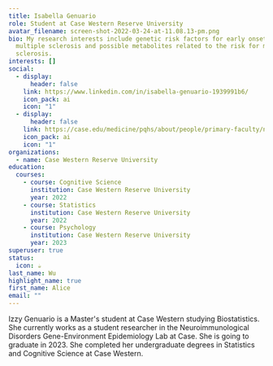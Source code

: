 ```yaml
---
title: Isabella Genuario
role: Student at Case Western Reserve University
avatar_filename: screen-shot-2022-03-24-at-11.08.13-pm.png
bio: My research interests include genetic risk factors for early onset of
  multiple sclerosis and possible metabolites related to the risk for multiple
  sclerosis.
interests: []
social:
  - display:
      header: false
    link: https://www.linkedin.com/in/isabella-genuario-1939991b6/
    icon_pack: ai
    icon: "1"
  - display:
      header: false
    link: https://case.edu/medicine/pqhs/about/people/primary-faculty/neuroimmunological-disorders-gene-enviornment-epidemiology-lab
    icon_pack: ai
    icon: "1"
organizations:
  - name: Case Western Reserve University
education:
  courses:
    - course: Cognitive Science
      institution: Case Western Reserve University
      year: 2022
    - course: Statistics
      institution: Case Western Reserve University
      year: 2022
    - course: Psychology
      institution: Case Western Reserve University
      year: 2023
superuser: true
status:
  icon: ☕️
last_name: Wu
highlight_name: true
first_name: Alice
email: ""
---
```

Izzy Genuario is a Master's student at Case Western studying Biostatistics. She currently works as a student researcher in the Neuroimmunological Disorders Gene-Environment Epidemiology Lab at Case. She is going to graduate in 2023. She completed her undergraduate degrees in Statistics and Cognitive Science at Case Western.